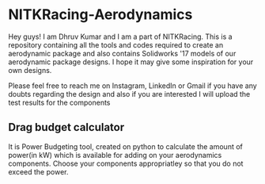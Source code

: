 # NITKRacing-Aerodynamics

Hey guys! I am Dhruv Kumar and I am a part of NITKRacing. This is a repository containing all the tools and codes required to create an aerodynamic package and also contains Solidworks '17 models of our aerodynamic package designs. I hope it may give some inspiration for your own designs.

Please feel free to reach me on Instagram, LinkedIn or Gmail if you have any doubts regarding the design and also if you are interested I will upload the test results for the components

## Drag budget calculator
It is Power Budgeting tool, created on python to calculate the amount of power(in kW) which is available for adding on your aerodynamics components. Choose your components appropriatley so that you do not exceed the power.
